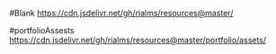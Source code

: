 #Blank
https://cdn.jsdelivr.net/gh/rialms/resources@master/

#portfolioAssests
https://cdn.jsdelivr.net/gh/rialms/resources@master/portfolio/assets/
